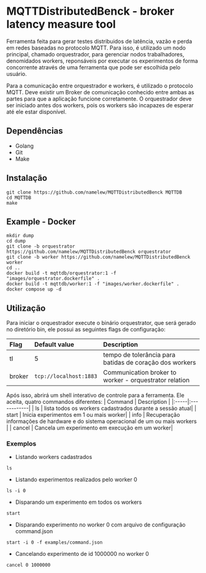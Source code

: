 # MQTTDistributedBenck - broker latency measure tool
Ferramenta feita para gerar testes distribuidos de latência, vazão e perda em redes baseadas no protocolo MQTT. Para isso, é utilizado um nodo principal, chamado orquestrador, para gerenciar nodos trabalhadores, denomidados workers, reponsáveis por executar os experimentos de forma concorrente através de uma ferramenta que pode ser escolhida pelo usuário.

Para a comunicação entre orquestrador e workers, é utilizado o protocolo MQTT. Deve existir um Broker de comunicação conhecido entre ambas as partes para que a aplicação funcione corretamente. O orquestrador deve ser iniciado antes dos workers, pois os workers são incapazes de esperar até ele estar disponível.
## Dependências
* Golang
* Git
* Make
## Instalação
 ```
git clone https://github.com/namelew/MQTTDistributedBenck MQTTDB
cd MQTTDB
make
 ```
## Example - Docker
```
mkdir dump
cd dump
git clone -b orquestrator https://github.com/namelew/MQTTDistributedBenck orquestrator
git clone -b worker https://github.com/namelew/MQTTDistributedBenck worker
cd ..
docker build -t mqttdb/orquestrator:1 -f "images/orquestrator.dockerfile" .
docker build -t mqttdb/worker:1 -f "images/worker.dockerfile" .
docker compose up -d
```
## Utilização
Para iniciar o orquestrador execute o binário orquestrator, que será gerado no diretório bin, ele possui as seguintes flags de configuração:

| Flag | Default value | Description |
|:-----|:--------------|:------------|
| tl | 5 | tempo de tolerância para batidas de coração dos workers|
| broker | `tcp://localhost:1883` | Communication broker to worker - orquestrator relation|

Após isso, abrirá um shell interativo de controle para a ferramenta. Ele aceita, quatro commandos diferentes:
| Command | Description |
|:-----|:------------|
| ls | lista todos os workers cadastrados durante a sessão atual|
| start | Inicia experimentos em 1 ou mais worker|
| info  | Recuperação informações de hardware e do sistema operacional de um ou mais workers |
| cancel | Cancela um experimento em execução em um worker|

### Exemplos
* Listando workers cadastrados
```
ls
```
* Listando experimentos realizados pelo worker 0
```
ls -i 0
```
* Disparando um experimento em todos os workers
```
start
```
* Disparando experimento no worker 0 com arquivo de configuração command.json
```
start -i 0 -f examples/command.json
```
* Cancelando experimento de id 1000000 no worker 0
```
cancel 0 1000000
```